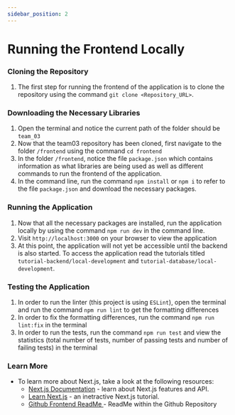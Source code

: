 ```yaml
---
sidebar_position: 2
---
```


# Running the Frontend Locally

### Cloning the Repository

1. The first step for running the frontend of the application is to clone the repository using the command `git clone <Repository_URL>`.

### Downloading the Necessary Libraries

1. Open the terminal and notice the current path of the folder should be `team_03`
2. Now that the team03 repository has been cloned, first navigate to the folder `/frontend` using the command `cd frontend`
3. In the folder `/frontend`, notice the file `package.json` which contains information as what libraries are being used as well as different commands to run the frontend of the application.
4. In the command line, run the command `npm install` or `npm i` to refer to the file `package.json` and download the necessary packages.

### Running the Application

1. Now that all the necessary packages are installed, run the application locally by using the command `npm run dev` in the command line.
2. Visit `http://localhost:3000` on your browser to view the application
3. At this point, the application will not yet be accessible until the backend is also started. To access the application read the tutorials titled `tutorial-backend/local-development` and `tutorial-database/local-development`.

### Testing the Application

1. In order to run the linter (this project is using `ESLint`), open the terminal and run the command `npm run lint` to get the formatting differences
2. In order to fix the formatting differences, run the command `npm run lint:fix` in the terminal
3. In order to run the tests, run the command `npm run test` and view the statistics (total number of tests, number of passing tests and number of failing tests) in the terminal

### Learn More

- To learn more about Next.js, take a look at the following resources:
  - [Next.js Documentation](https://nextjs.org/docs) - learn about Next.js features and API.
  - [Learn Next.js](https://nextjs.org/learn/foundations/about-nextjs) - an inetractive Next.js tutorial.
  - [Github Frontend ReadMe ](https://github.com/sep-23/team_03/blob/main/frontend/README.md) - ReadMe within the Github Repository

